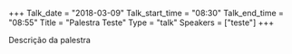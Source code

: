 +++
Talk_date = "2018-03-09"
Talk_start_time = "08:30"
Talk_end_time = "08:55"
Title = "Palestra Teste"
Type = "talk"
Speakers = ["teste"]
+++

Descrição da palestra
